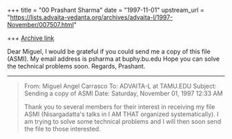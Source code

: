 +++
title = "00 Prashant Sharma"
date = "1997-11-01"
upstream_url = "https://lists.advaita-vedanta.org/archives/advaita-l/1997-November/007507.html"

+++
[Archive link](https://lists.advaita-vedanta.org/archives/advaita-l/1997-November/007507.html)

Dear Miguel,
I would be grateful if you could send me a copy of this file (ASMI).  My
email address is
psharma at buphy.bu.edu
        Hope you can solve the technical problems soon.
Regards,
Prashant.

----------
> From: Miguel Angel Carrasco <nisargadata at MX3.REDESTB.ES>
> To: ADVAITA-L at TAMU.EDU
> Subject: Sending a copy of ASMI
> Date: Saturday, November 01, 1997 12:33 AM
>
> Thank you to several members for their interest in receiving my file ASMI
> (Nisargadatta's talks in I AM THAT organized systematically).
> I am trying to solve some technical problems and I will then soon send
the
> file to those interested.

